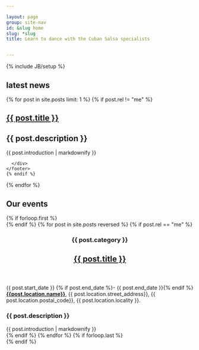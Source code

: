 ```yaml
---

layout: page
group: site-nav
id: &slug home
slug: *slug
title: Learn to dance with the Cuban Salsa specialists


---
```

{% include JB/setup %}

<section>
  <div class="section news">
    <h2>latest news</h2> 
   {% for post in site.posts limit: 1 %}
    {% if post.rel != "me" %}
    <h2><a href="{{ BASE_PATH }}{{ post.url }}">{{ post.title }}</a></h2>
    <h1>{{ post.description }}</h1>
    <div class="intro">
      {{ post.introduction | markdownify }}
    </div>
    <footer>
      <div class="footer">
      
      </div>
    </footer>
    {% endif %}
  {% endfor %} 
  </div>
</section>

<section>
  <div class="section featured">
  <h2>Our events</h2>
  {% if forloop.first %}
    <article>
      <div class="article">
  {% endif %}
    {% for post in site.posts reversed  %}
      {% if post.rel == "me" %}
      <header>
        <div class="header">
          <hgroup>
            <h3><b class="flag">{{ post.category }}</b></h3>
            <h2><a href="{{ BASE_PATH }}{{ post.url }}">{{ post.title }}</a></h2>
          </hgroup>
        </div>
      </header>
      <footer>
        <div class="footer">
          <p>{{ post.start_date }} {% if post.end_date %}- {{ post.end_date }}{% endif %} <a href="{{ post.location.map_url }}" title="Locate {{ post.location.name}} on Google map"><b>{{post.location.name}}</b></a>, {{ post.location.street_address}}, {{ post.location.postal_code}}, {{ post.location.locality }}.</p>
        </div>
      </footer>
      <h1>{{ post.description }}</h1>
      <div class="intro">
        {{ post.introduction | markdownify }}
      </div>
      {% endif %}
    {% endfor %}   
  {% if forloop.last %}
      </div>
    </article>
  {% endif %}
  </div>
</section>
